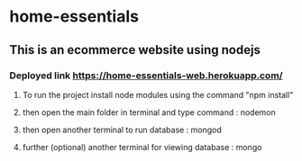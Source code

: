 # home-essentials
## This is an ecommerce website using nodejs
### Deployed link https://home-essentials-web.herokuapp.com/

1. To run the project install node modules
  using the command "npm install"

2. then open the main folder in terminal and type command : nodemon

3. then open another terminal to run database : mongod

4. further (optional) another terminal for viewing database : mongo
